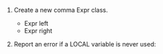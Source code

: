 1. Create a new comma Expr class.
    - Expr left
    - Expr right

2. Report an error if a LOCAL variable is never used:
